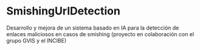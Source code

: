 # SmishingUrlDetection
Desarrollo y mejora de un sistema basado en IA para la detección de enlaces maliciosos en casos de smishing (proyecto en colaboración con el grupo GVIS y el INCIBE)
